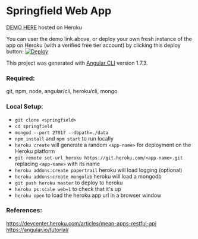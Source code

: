# Springfield Web App

[DEMO HERE](https://protected-falls-79363.herokuapp.com/) hosted on Heroku

You can user the demo link above, or deploy your own fresh instance of the app on Heroku (with a verified free tier account) by clicking this deploy button:
[![Deploy](https://www.herokucdn.com/deploy/button.png)](https://heroku.com/deploy?template=https://github.com/mark-walle/springfield)

This project was generated with [Angular CLI](https://github.com/angular/angular-cli) version 1.7.3.

### Required:
git, npm, node, angular/cli, heroku/cli, mongo

### Local Setup:

- `git clone <springfield>`
- `cd springfield`
- `mongod --port 27017 --dbpath=./data`
- `npm install` and `npm start` to run locally
- `heroku create` will generate a random `<app-name>` for deployment on the Heroku platform
- `git remote set-url heroku https://git.heroku.com/<app-name>.git` replacing `<app-name>` with its name
- `heroku addons:create papertrail` heroku will load logging (optional)
- `heroku addons:create mongolab` heroku will load a mongodb
- `git push heroku master` to deploy to heroku
- `heroku ps:scale web=1` to check that it's up
- `heroku open` to load the heroku app url in a browser window

### References:

https://devcenter.heroku.com/articles/mean-apps-restful-api
https://angular.io/tutorial/
